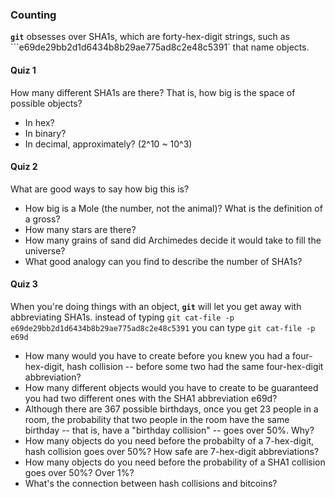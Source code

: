 ### Counting

**`git`** obsesses over SHA1s, which are forty-hex-digit strings, such as
```e69de29bb2d1d6434b8b29ae775ad8c2e48c5391` that name objects.

#### Quiz 1

How many different SHA1s are there? That is, how big is the space of possible objects?

- In hex?
- In binary?
- In decimal, approximately? (2^10 ~ 10^3)

#### Quiz 2

What are good ways to say how big this is?

- How big is a Mole (the number, not the animal)? What is the definition of a gross?
- How many stars are there?
- How many grains of sand did Archimedes decide it would take to fill the universe?
- What good analogy can you find to describe the number of SHA1s?

#### Quiz 3

When you're doing things with an object, **`git`** will let you get away with abbreviating SHA1s.
instead of typing
```git cat-file -p e69de29bb2d1d6434b8b29ae775ad8c2e48c5391```
you can type
```git cat-file -p e69d```

- How many would you have to create before you knew you had a four-hex-digit, hash collision --
before some two had the same four-hex-digit abbreviation?
- How many different objects would you have to create
to be guaranteed you had two different ones with the SHA1 abbreviation e69d?
- Although there are 367 possible birthdays, once you get 23 people in a room,
the probability that two people in the room have the same birthday --
that is, have a "birthday collision" -- goes over 50%.
Why?
- How many objects do you need before the probabilty of a 7-hex-digit, hash collision goes over 50%?
How safe are 7-hex-digit abbreviations?
- How many objects do you need before the probability of a SHA1 collision goes over 50%?
Over 1%?
- What's the connection between hash collisions and bitcoins?
